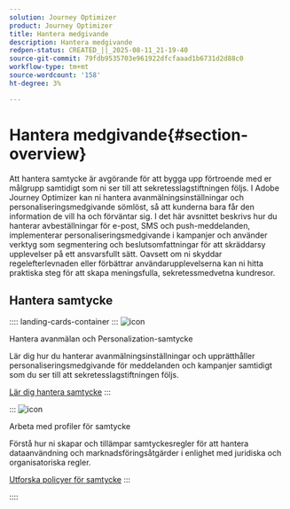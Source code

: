```yaml
---
solution: Journey Optimizer
product: Journey Optimizer
title: Hantera medgivande
description: Hantera medgivande
redpen-status: CREATED_||_2025-08-11_21-19-40
source-git-commit: 79fdb9535703e961922dfcfaaad1b6731d2d88c0
workflow-type: tm+mt
source-wordcount: '158'
ht-degree: 3%

---
```



# Hantera medgivande{#section-overview}

Att hantera samtycke är avgörande för att bygga upp förtroende med er målgrupp samtidigt som ni ser till att sekretesslagstiftningen följs. I Adobe Journey Optimizer kan ni hantera avanmälningsinställningar och personaliseringsmedgivande sömlöst, så att kunderna bara får den information de vill ha och förväntar sig. I det här avsnittet beskrivs hur du hanterar avbeställningar för e-post, SMS och push-meddelanden, implementerar personaliseringsmedgivande i kampanjer och använder verktyg som segmentering och beslutsomfattningar för att skräddarsy upplevelser på ett ansvarsfullt sätt. Oavsett om ni skyddar regelefterlevnaden eller förbättrar användarupplevelserna kan ni hitta praktiska steg för att skapa meningsfulla, sekretessmedvetna kundresor.

## Hantera samtycke

:::: landing-cards-container
:::
![icon](https://cdn.experienceleague.adobe.com/icons/shield-halved.svg)

Hantera avanmälan och Personalization-samtycke

Lär dig hur du hanterar avanmälningsinställningar och upprätthåller personaliseringsmedgivande för meddelanden och kampanjer samtidigt som du ser till att sekretesslagstiftningen följs.

[Lär dig hantera samtycke](../using/privacy/opt-out.md)
:::

:::
![icon](https://cdn.experienceleague.adobe.com/icons/gear.svg)

Arbeta med profiler för samtycke

Förstå hur ni skapar och tillämpar samtyckesregler för att hantera dataanvändning och marknadsföringsåtgärder i enlighet med juridiska och organisatoriska regler.

[Utforska policyer för samtycke](../using/action/consent.md)
:::

::::
